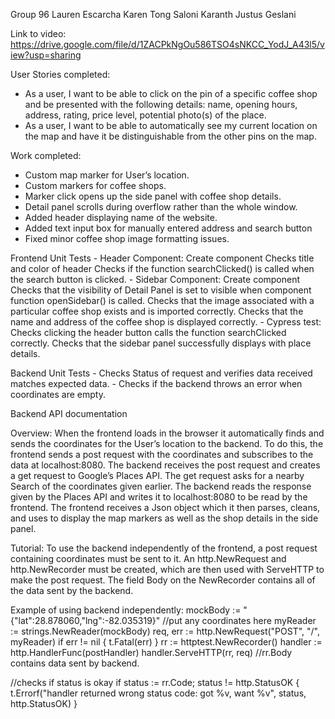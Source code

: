 Group 96
Lauren Escarcha
Karen Tong
Saloni Karanth
Justus Geslani


Link to video: 
https://drive.google.com/file/d/1ZACPkNgOu586TSO4sNKCC_YodJ_A43l5/view?usp=sharing 


User Stories completed:
- As a user, I want to be able to click on the pin of a specific coffee shop and be presented with the following details: name, opening hours, address, rating, price level, potential photo(s) of the place.
- As a user, I want to be able to automatically see my current location on the map and have it be distinguishable from the other pins on the map.


Work completed:
- Custom map marker for User’s location.
- Custom markers for coffee shops.
- Marker click opens up the side panel with coffee shop details.
- Detail panel scrolls during overflow rather than the whole window.
- Added header displaying name of the website.
- Added text input box for manually entered address and search button
- Fixed minor coffee shop image formatting issues.




Frontend Unit Tests
    - Header Component: 
        Create component
        Checks title and color of header
        Checks if the function searchClicked() is called when the search button is clicked.
    - Sidebar Component:
        Create component
        Checks that the visibility of Detail Panel is set to visible when component function openSidebar() is called.
        Checks that the image associated with a particular coffee shop exists and is imported correctly.
        Checks that the name and address of the coffee shop is displayed correctly.
    - Cypress test:
        Checks clicking the header button calls the function searchClicked correctly. 
        Checks that the sidebar panel successfully displays with place details.


Backend Unit Tests
    - Checks Status of request and verifies data received matches expected data.
    - Checks if the backend throws an error when coordinates are empty.


Backend API documentation

Overview: 
When the frontend loads in the browser it automatically finds and sends the coordinates for the User’s location to the backend. To do this, the frontend sends a post request with the coordinates and subscribes to the data at localhost:8080. The backend receives the post request and creates a get request to Google’s Places API. The get request asks for a nearby Search of the coordinates given earlier. The backend reads the response given by the Places API and writes it to localhost:8080 to be read by the frontend. The frontend receives a Json object which it then parses, cleans, and uses to display the map markers as well as the shop details in the side panel. 


Tutorial:
To use the backend independently of the frontend, a post request containing coordinates must be sent to it.  An http.NewRequest and http.NewRecorder must be created, which are then used with ServeHTTP to make the post request. The field Body on the NewRecorder contains all of the data sent by the backend. 


Example of using backend independently: 
mockBody := "{\"lat\":28.878060,\"lng\":-82.035319}"   //put any coordinates here
myReader := strings.NewReader(mockBody)
req, err := http.NewRequest("POST", "/", myReader)
if err != nil {
    t.Fatal(err)
}
rr := httptest.NewRecorder()
handler := http.HandlerFunc(postHandler)
handler.ServeHTTP(rr, req)    //rr.Body contains data sent by backend.

//checks if status is okay
if status := rr.Code; status != http.StatusOK {
        t.Errorf("handler returned wrong status code: got %v, want %v", status, http.StatusOK)
    }

